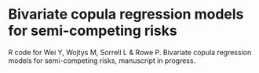# Bivariate copula regression models for semi-competing risks
R code for Wei Y, Wojtys M, Sorrell L & Rowe P. Bivariate copula regression models for semi-competing risks, manuscript in progress.
